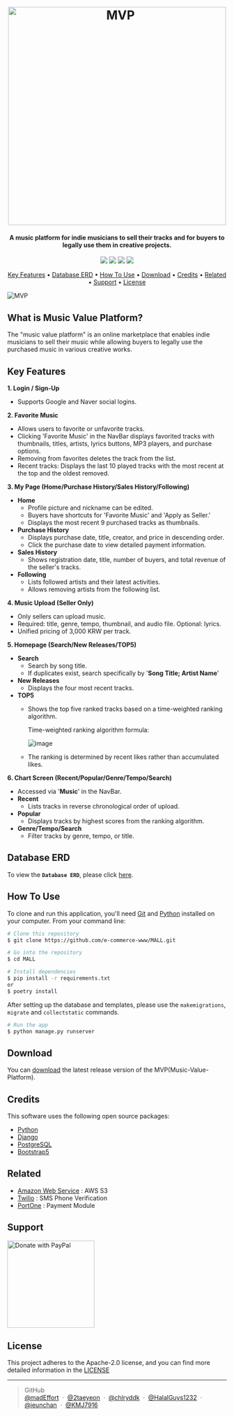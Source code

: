 <h1 align="center">
  <br>
  <a href="https://github.com/e-commerce-www/MALL.git"><img src="https://github.com/e-commerce-www/MALL/assets/158125247/2bd4c467-8770-40b4-975a-4b4060b01b9d" alt="MVP" width="500"></a>
</h1>

<h4 align="center">
A music platform for indie musicians to sell their tracks and for buyers to legally use them in creative projects.</h4>

<p align="center">
<a href="https://github.com/e-commerce-www/MALL/blob/main/LICENSE"><img src="https://img.shields.io/badge/License-Apache_2.0-blue"></a>
<a href="https://www.python.org/"><img src="https://img.shields.io/badge/Python-v3.10.12-yellow"></a>
<a href="https://github.com/e-commerce-www/MALL.git"><img src="https://img.shields.io/badge/PRs-welcome-green"></a>
<a href="https://www.paypal.me/madEffort"><img src="https://img.shields.io/badge/$-donate-ff69b4"></a>
</p>

<p align="center">
  <a href="#key-features">Key Features</a> • <a href="#database-erd">Database ERD</a> • <a href="#how-to-use">How To Use</a> • <a href="#download">Download</a> • <a href="#credits">Credits</a> • <a href="#related">Related</a> • <a href="#support">Support</a> • <a href="#license">License</a>
</p>

<img src="https://github.com/e-commerce-www/MALL/assets/158125247/53dd779e-7971-40c9-a5a2-57c434e0141c" alt="MVP"/>

## What is Music Value Platform?

The "music value platform" is an online marketplace that enables indie musicians to sell their music while allowing buyers to legally use the purchased music in various creative works.

## Key Features

**1. Login / Sign-Up**
- Supports Google and Naver social logins.
  
**2. Favorite Music**
- Allows users to favorite or unfavorite tracks.
- Clicking 'Favorite Music' in the NavBar displays favorited tracks with thumbnails, titles, artists, lyrics buttons, MP3 players, and purchase options.
- Removing from favorites deletes the track from the list.
- Recent tracks: Displays the last 10 played tracks with the most recent at the top and the oldest removed.

**3. My Page (Home/Purchase History/Sales History/Following)**
- **Home**
  - Profile picture and nickname can be edited.
  - Buyers have shortcuts for 'Favorite Music' and 'Apply as Seller.'
  - Displays the most recent 9 purchased tracks as thumbnails.
- **Purchase History**
  - Displays purchase date, title, creator, and price in descending order.
  - Click the purchase date to view detailed payment information.
- **Sales History**
  - Shows registration date, title, number of buyers, and total revenue of the seller's tracks.
- **Following**
  - Lists followed artists and their latest activities.
  - Allows removing artists from the following list.
 
**4. Music Upload (Seller Only)**
- Only sellers can upload music.
- Required: title, genre, tempo, thumbnail, and audio file. Optional: lyrics.
- Unified pricing of 3,000 KRW per track.

**5. Homepage (Search/New Releases/TOP5)**
- **Search**
  - Search by song title.
  - If duplicates exist, search specifically by '**Song Title; Artist Name**'
- **New Releases**
  - Displays the four most recent tracks.
- **TOP5**
  - Shows the top five ranked tracks based on a time-weighted ranking algorithm.

    Time-weighted ranking algorithm formula:
    
    ![image](https://github.com/e-commerce-www/MALL/assets/158125247/1e4a7315-fe24-40a7-a99c-c49d22511522)
  - The ranking is determined by recent likes rather than accumulated likes.

    


**6. Chart Screen (Recent/Popular/Genre/Tempo/Search)**
- Accessed via '**Music**' in the NavBar.
- **Recent**
    - Lists tracks in reverse chronological order of upload.
- **Popular**
    - Displays tracks by highest scores from the ranking algorithm.
- **Genre/Tempo/Search**
    - Filter tracks by genre, tempo, or title.

## Database ERD

To view the **`Database ERD`**, please click [here](https://www.erdcloud.com/p/JYqD8jKydarZYmrxE).
               
## How To Use

To clone and run this application, you'll need [Git](https://git-scm.com) and [Python](https://www.python.org/downloads/) installed on your computer. From your command line:

```bash
# Clone this repository
$ git clone https://github.com/e-commerce-www/MALL.git

# Go into the repository
$ cd MALL

# Install dependencies
$ pip install -r requirements.txt
or
$ poetry install
```

After setting up the database and templates, please use the `makemigrations`, `migrate` and `collectstatic` commands.

```bash
# Run the app
$ python manage.py runserver
```

## Download

You can [download](https://github.com/e-commerce-www/MALL/releases) the latest release version of the MVP(Music-Value-Platform).

## Credits

This software uses the following open source packages:

- [Python](https://www.python.org/)
- [Django](https://www.djangoproject.com/)
- [PostgreSQL](https://www.postgresql.org/)
- [Bootstrap5](https://getbootstrap.com/)

## Related

- [Amazon Web Service](https://aws.amazon.com/) : AWS S3
- [Twilio](https://www.twilio.com) : SMS Phone Verification
- [PortOne](https://www.portone.io) : Payment Module

## Support

<a href="https://www.paypal.com/paypalme/madEffort">
<img src="https://raw.githubusercontent.com/stefan-niedermann/paypal-donate-button/master/paypal-donate-button.png" alt="Donate with PayPal" width="200">
</a>

## License

This project adheres to the Apache-2.0 license, and you can find more detailed information in the [LICENSE](https://github.com/e-commerce-www/MALL/blob/main/LICENSE)

---

> GitHub <br>
> [@madEffort](https://github.com/madEffort) &nbsp;&middot;&nbsp; [@2taeyeon](https://github.com/2taeyeon) &nbsp;&middot;&nbsp; [@chlryddk](https://github.com/chlryddk) &nbsp;&middot;&nbsp; [@HalalGuys1232](https://github.com/HalalGuys1232) &nbsp;&middot;&nbsp; [@ieunchan](https://github.com/ieunchan) &nbsp;&middot;&nbsp; [@KMJ7916](https://github.com/KMJ7916)
